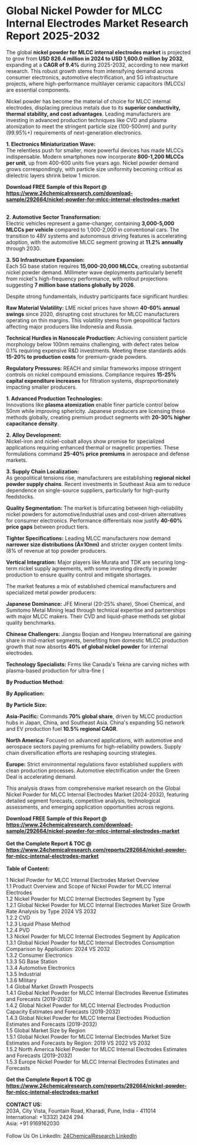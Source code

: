 <h1>Global Nickel Powder for MLCC Internal Electrodes Market Research Report 2025-2032</h1><p>The global <strong>nickel powder for MLCC internal electrodes market</strong> is projected to grow from <strong>USD 826.4 million in 2024 to USD 1,600.0 million by 2032</strong>, expanding at a <strong>CAGR of 9.4%</strong> during 2025-2032, according to new market research. This robust growth stems from intensifying demand across consumer electronics, automotive electrification, and 5G infrastructure projects, where high-performance multilayer ceramic capacitors (MLCCs) are essential components.</p><p>Nickel powder has become the material of choice for MLCC internal electrodes, displacing precious metals due to its <strong>superior conductivity, thermal stability, and cost advantages</strong>. Leading manufacturers are investing in advanced production techniques like CVD and plasma atomization to meet the stringent particle size (100-500nm) and purity (99.95%+) requirements of next-generation electronics.</p><p><strong>1. Electronics Miniaturization Wave:</strong><br>
The relentless push for smaller, more powerful devices has made MLCCs indispensable. Modern smartphones now incorporate <strong>800-1,200 MLCCs per unit</strong>, up from 400-600 units five years ago. Nickel powder demand grows correspondingly, with particle size uniformity becoming critical as dielectric layers shrink below 1 micron.</p><div><b>Download FREE Sample of this Report @ 
            <a href="https://www.24chemicalresearch.com/download-sample/292664/nickel-powder-for-mlcc-internal-electrodes-market">
            https://www.24chemicalresearch.com/download-sample/292664/nickel-powder-for-mlcc-internal-electrodes-market</a></b></div><br><p><strong>2. Automotive Sector Transformation:</strong><br>
Electric vehicles represent a game-changer, containing <strong>3,000-5,000 MLCCs per vehicle</strong> compared to 1,000-2,000 in conventional cars. The transition to 48V systems and autonomous driving features is accelerating adoption, with the automotive MLCC segment growing at <strong>11.2% annually</strong> through 2030.</p><p><strong>3. 5G Infrastructure Expansion:</strong><br>
Each 5G base station requires <strong>15,000-20,000 MLCCs</strong>, creating substantial nickel powder demand. Millimeter wave deployments particularly benefit from nickel's high-frequency performance, with rollout projections suggesting <strong>7 million base stations globally by 2026</strong>.</p><p>Despite strong fundamentals, industry participants face significant hurdles:</p><p><strong>Raw Material Volatility:</strong> LME nickel prices have shown <strong>40-60% annual swings</strong> since 2020, disrupting cost structures for MLCC manufacturers operating on thin margins. This volatility stems from geopolitical factors affecting major producers like Indonesia and Russia.</p><p><strong>Technical Hurdles in Nanoscale Production:</strong> Achieving consistent particle morphology below 100nm remains challenging, with defect rates below 0.1% requiring expensive R&amp;D investments. Meeting these standards adds <strong>15-20% to production costs</strong> for premium-grade powders.</p><p><strong>Regulatory Pressures:</strong> REACH and similar frameworks impose stringent controls on nickel compound emissions. Compliance requires <strong>15-25% capital expenditure increases</strong> for filtration systems, disproportionately impacting smaller producers.</p><p><strong>1. Advanced Production Technologies:</strong><br>
Innovations like <strong>plasma atomization</strong> enable finer particle control below 50nm while improving sphericity. Japanese producers are licensing these methods globally, creating premium product segments with <strong>20-30% higher capacitance density</strong>.</p><p><strong>2. Alloy Development:</strong><br>
Nickel-iron and nickel-cobalt alloys show promise for specialized applications requiring enhanced thermal or magnetic properties. These formulations command <strong>25-40% price premiums</strong> in aerospace and defense markets.</p><p><strong>3. Supply Chain Localization:</strong><br>
As geopolitical tensions rise, manufacturers are establishing <strong>regional nickel powder supply chains</strong>. Recent investments in Southeast Asia aim to reduce dependence on single-source suppliers, particularly for high-purity feedstocks.</p><p><strong>Quality Segmentation:</strong> The market is bifurcating between high-reliability nickel powders for automotive/industrial uses and cost-driven alternatives for consumer electronics. Performance differentials now justify <strong>40-60% price gaps</strong> between product tiers.</p><p><strong>Tighter Specifications:</strong> Leading MLCC manufacturers now demand <strong>narrower size distributions (Â±10nm)</strong> and stricter oxygen content limits (8% of revenue at top powder producers.</p><p><strong>Vertical Integration:</strong> Major players like Murata and TDK are securing long-term nickel supply agreements, with some investing directly in powder production to ensure quality control and mitigate shortages.</p><p>The market features a mix of established chemical manufacturers and specialized metal powder producers:</p><p><strong>Japanese Dominance:</strong> JFE Mineral (20-25% share), Shoei Chemical, and Sumitomo Metal Mining lead through technical expertise and partnerships with major MLCC makers. Their CVD and liquid-phase methods set global quality benchmarks.</p><p><strong>Chinese Challengers:</strong> Jiangsu Boqian and Hongwu International are gaining share in mid-market segments, benefiting from domestic MLCC production growth that now absorbs <strong>40% of global nickel powder</strong> for internal electrodes.</p><p><strong>Technology Specialists:</strong> Firms like Canada's Tekna are carving niches with plasma-based production for ultra-fine (
	</p><p><strong>By Production Method:</strong></p><p><strong>By Application:</strong></p><p><strong>By Particle Size:</strong></p><p><strong>Asia-Pacific:</strong> Commands <strong>70% global share</strong>, driven by MLCC production hubs in Japan, China, and Southeast Asia. China's expanding 5G network and EV production fuel <strong>10.5% regional CAGR</strong>.</p><p><strong>North America:</strong> Focused on advanced applications, with automotive and aerospace sectors paying premiums for high-reliability powders. Supply chain diversification efforts are reshaping sourcing strategies.</p><p><strong>Europe:</strong> Strict environmental regulations favor established suppliers with clean production processes. Automotive electrification under the Green Deal is accelerating demand.</p><p>This analysis draws from comprehensive market research on the Global Nickel Powder for MLCC Internal Electrodes Market (2024-2032), featuring detailed segment forecasts, competitive analysis, technological assessments, and emerging application opportunities across regions.</p><div><b>Download FREE Sample of this Report @ 
            <a href="https://www.24chemicalresearch.com/download-sample/292664/nickel-powder-for-mlcc-internal-electrodes-market">
            https://www.24chemicalresearch.com/download-sample/292664/nickel-powder-for-mlcc-internal-electrodes-market</a></b></div><br><div><b>Get the Complete Report & TOC @ 
            <a href="https://www.24chemicalresearch.com/reports/292664/nickel-powder-for-mlcc-internal-electrodes-market">
            https://www.24chemicalresearch.com/reports/292664/nickel-powder-for-mlcc-internal-electrodes-market</a></b></div><br>
            <b>Table of Content:</b><p>1 Nickel Powder for MLCC Internal Electrodes Market Overview<br />
    1.1 Product Overview and Scope of Nickel Powder for MLCC Internal Electrodes<br />
    1.2 Nickel Powder for MLCC Internal Electrodes Segment by Type<br />
        1.2.1 Global Nickel Powder for MLCC Internal Electrodes Market Size Growth Rate Analysis by Type 2024 VS 2032<br />
        1.2.2 CVD<br />
        1.2.3 Liquid Phase Method<br />
        1.2.4 PVD<br />
    1.3 Nickel Powder for MLCC Internal Electrodes Segment by Application<br />
        1.3.1 Global Nickel Powder for MLCC Internal Electrodes Consumption Comparison by Application: 2024 VS 2032<br />
        1.3.2 Consumer Electronics<br />
        1.3.3 5G Base Station<br />
        1.3.4 Automotive Electronics<br />
        1.3.5 Industrial<br />
        1.3.6 Military<br />
    1.4 Global Market Growth Prospects<br />
        1.4.1 Global Nickel Powder for MLCC Internal Electrodes Revenue Estimates and Forecasts (2019-2032)<br />
        1.4.2 Global Nickel Powder for MLCC Internal Electrodes Production Capacity Estimates and Forecasts (2019-2032)<br />
        1.4.3 Global Nickel Powder for MLCC Internal Electrodes Production Estimates and Forecasts (2019-2032)<br />
    1.5 Global Market Size by Region<br />
        1.5.1 Global Nickel Powder for MLCC Internal Electrodes Market Size Estimates and Forecasts by Region: 2019 VS 2022 VS 2032<br />
        1.5.2 North America Nickel Powder for MLCC Internal Electrodes Estimates and Forecasts (2019-2032)<br />
        1.5.3 Europe Nickel Powder for MLCC Internal Electrodes Estimates and Forecasts </p><div><b>Get the Complete Report & TOC @ 
            <a href="https://www.24chemicalresearch.com/reports/292664/nickel-powder-for-mlcc-internal-electrodes-market">
            https://www.24chemicalresearch.com/reports/292664/nickel-powder-for-mlcc-internal-electrodes-market</a></b></div><br><b>CONTACT US:</b><br>
            203A, City Vista, Fountain Road, Kharadi, Pune, India - 411014<br>
            International: +1(332) 2424 294<br>
            Asia: +91 9169162030 <br><br>
            Follow Us On LinkedIn: <a href="https://www.linkedin.com/company/24chemicalresearch/">24ChemicalResearch LinkedIn</a>